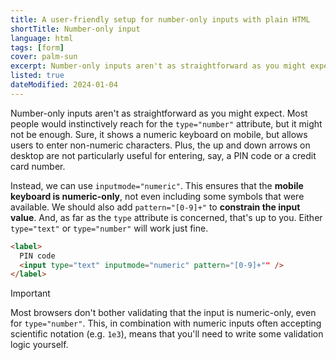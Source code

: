 ```yaml
---
title: A user-friendly setup for number-only inputs with plain HTML
shortTitle: Number-only input
language: html
tags: [form]
cover: palm-sun
excerpt: Number-only inputs aren't as straightforward as you might expect. Here's a user-friendly way to set them up.
listed: true
dateModified: 2024-01-04
---
```


Number-only inputs aren't as straightforward as you might expect. Most people would instinctively reach for the `type="number"` attribute, but it might not be enough. Sure, it shows a numeric keyboard on mobile, but allows users to enter non-numeric characters. Plus, the up and down arrows on desktop are not particularly useful for entering, say, a PIN code or a credit card number.

Instead, we can use `inputmode="numeric"`. This ensures that the **mobile keyboard is numeric-only**, not even including some symbols that were available. We should also add `pattern="[0-9]+"` to **constrain the input value**. And, as far as the `type` attribute is concerned, that's up to you. Either `type="text"` or `type="number"` will work just fine.

```html
<label>
  PIN code
  <input type="text" inputmode="numeric" pattern="[0-9]+"" />
</label>
```

> [!IMPORTANT]
>
> Most browsers don't bother validating that the input is numeric-only, even for `type="number"`. This, in combination with numeric inputs often accepting scientific notation (e.g. `1e3`), means that you'll need to write some validation logic yourself.
